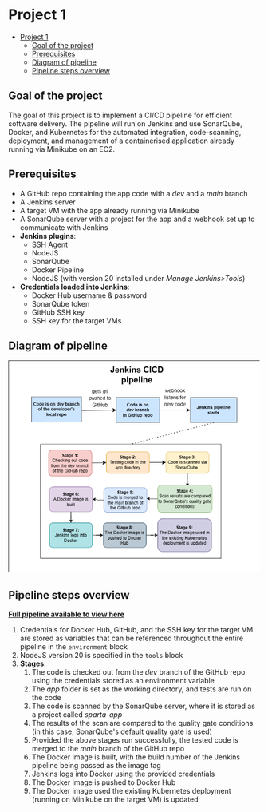 # Project 1

- [Project 1](#project-1)
  - [Goal of the project](#goal-of-the-project)
  - [Prerequisites](#prerequisites)
  - [Diagram of pipeline](#diagram-of-pipeline)
  - [Pipeline steps overview](#pipeline-steps-overview)

## Goal of the project

The goal of this project is to implement a CI/CD pipeline for efficient software delivery. The pipeline will run on Jenkins and use SonarQube, Docker, and Kubernetes for the automated integration, code-scanning, deployment, and management of a containerised application already running via Minikube on an EC2.

## Prerequisites

- A GitHub repo containing the app code with a *dev* and a *main* branch
- A Jenkins server
- A target VM with the app already running via Minikube
- A SonarQube server with a project for the app and a webhook set up to communicate with Jenkins
- **Jenkins plugins**:
  - SSH Agent
  - NodeJS
  - SonarQube
  - Docker Pipeline
  - NodeJS (with version 20 installed under *Manage Jenkins>Tools*)
- **Credentials loaded into Jenkins**:
  - Docker Hub username & password
  - SonarQube token
  - GitHub SSH key
  - SSH key for the target VMs

## Diagram of pipeline

![Jenkins CICD pipeline](<jenkins-cicd-pipeline-project1.png>)

## Pipeline steps overview

[**Full pipeline available to view here**](<Project files/Jenkinsfile>)

1. Credentials for Docker Hub, GitHub, and the SSH key for the target VM are stored as variables that can be referenced throughout the entire pipeline in the `environment` block
2. NodeJS version 20 is specified in the `tools` block
3. **Stages**:
   1. The code is checked out from the *dev* branch of the GitHub repo using the credentials stored as an environment variable
   2. The *app* folder is set as the working directory, and tests are run on the code
   3. The code is scanned by the SonarQube server, where it is stored as a project called *sparta-app*
   4. The results of the scan are compared to the quality gate conditions (in this case, SonarQube's default quality gate is used)
   5. Provided the above stages run successfully, the tested code is merged to the *main* branch of the GitHub repo
   6. The Docker image is built, with the build number of the Jenkins pipeline being passed as the image tag
   7. Jenkins logs into Docker using the provided credentials
   8. The Docker image is pushed to Docker Hub
   9. The Docker image used the existing Kubernetes deployment (running on Minikube on the target VM) is updated